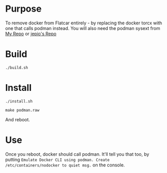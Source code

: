 # Purpose

To remove docker from Flatcar entirely - by replacing the docker torcx with one that calls podman instead.
You will also need the podman sysext from [My Repo](https://github.com/goochjj/flatcar-podman-overlay) or [jepio's Repo](https://github.com/jepio/flatcar-podman-overlay)


# Build

```
./build.sh
```

# Install

```
./install.sh
```


```
make podman.raw
```

And reboot.

# Use

Once you reboot, docker should call podman.  It'll tell you that too, by putting `Emulate Docker CLI using podman. Create /etc/containers/nodocker to quiet msg.` on the console.


